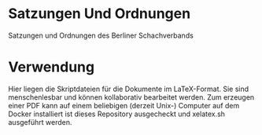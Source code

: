 # Satzungen Und Ordnungen
Satzungen und Ordnungen des Berliner Schachverbands

# Verwendung
Hier liegen die Skriptdateien für die Dokumente im LaTeX-Format. Sie sind menschenlesbar und können kollaborativ bearbeitet werden.
Zum erzeugen einer PDF kann auf einem beliebigen (derzeit Unix-) Computer auf dem Docker installiert ist dieses Repository ausgecheckt und xelatex.sh <dateiname> ausgeführt werden.
